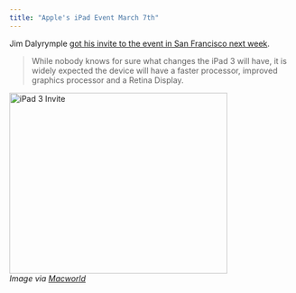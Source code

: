 ```yaml
---
title: "Apple's iPad Event March 7th"
---
```

<p>Jim Dalyrymple <a href="https://www.loopinsight.com/2012/02/28/apple-announces-ipad-event-for-march-7-in-san-francisco/">got his invite to the event in San Francisco next week</a>.</p>
<blockquote><p>
  While nobody knows for sure what changes the iPad 3 will have, it is widely expected the device will have a faster processor, improved graphics processor and a Retina Display.
</p></blockquote>
<p><img src="https://chrisenns.com/wp-content/uploads/2012/02/ipadinvite.jpg" alt="iPad 3 Invite" title="iPad 3 Invite" width="386" height="321" class="aligncenter size-full wp-image-20128" /><br />
<em>Image via <a href="https://www.macworld.com/article/165595/2012/02/apple_sets_media_event_for_10_a_m_pt_march_7.html">Macworld</a></em></p>
